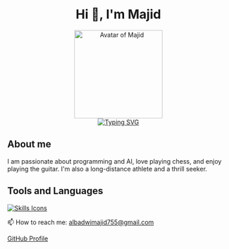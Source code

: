 <!DOCTYPE html>
<html lang="en">
<head>
  <meta charset="UTF-8">
  <meta name="viewport" content="width=device-width, initial-scale=1.0">
  <title>Majid's Profile</title>
</head>
<body>
  <h1 style="text-align: center;">Hi 👋, I'm Majid</h1>
  <div align="center">
    <img height="200" alt="Avatar of Majid" src="https://user-images.githubusercontent.com/44261381/209237088-3bbb1512-7486-4c36-afd8-bb60077d067b.png">
    <br>
    <a href="https://git.io/typing-svg">
      <img src="https://readme-typing-svg.demolab.com?font=VT323&size=35&duration=3500&pause=300&color=A89568&center=true&vCenter=true&width=500&lines=Hey%2C+I'm+MAJID;Welcome+to+my+profile!;Description+of+myself%3A;A+passionate+student+programming;Inquisitive+by+nature;AI+enthusiast;Chess+lover;Confident+and+ambitious;Long-distance+athlete;Young+at+heart;Guitar+player;Thrill+seeker" alt="Typing SVG">
    </a>
  </div>

  <h2>About me</h2>
  <p>
    I am passionate about programming and AI, love playing chess, and enjoy playing the guitar. I'm also a long-distance athlete and a thrill seeker.
  </p>

  <h2>Tools and Languages</h2>
  <p>
    <a href="https://skillicons.dev">
      <img src="https://skillicons.dev/icons?i=c,cpp,qt,css,discord,github,html,linux,mongodb,mysql,vscode&perline=14" alt="Skills Icons">
    </a>
  </p>

  <p>📫 How to reach me: <a href="mailto:albadwimajid755@gmail.com">albadwimajid755@gmail.com</a></p>

  <footer>
    <p><a href="https://github.com/7oSkaaa">GitHub Profile</a></p>
  </footer>
</body>
</html>
